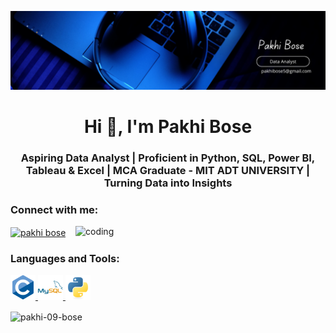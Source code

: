 ![logo](https://github.com/Pakhi-09-Bose/Pakhi-09-Bose/blob/main/Blue%20Modern%20Corporate%20Staff%20Profile%20LinkedIn%20Banner.png)
<h1 align="center">Hi 👋, I'm Pakhi Bose</h1>
<h3 align="center">Aspiring Data Analyst | Proficient in Python, SQL, Power BI, Tableau & Excel | MCA Graduate - MIT ADT UNIVERSITY | Turning Data into Insights</h3>

<h3 align="left">Connect with me:</h3>
<img align="right" alt="coding" width="400" src="https://user-images.githubusercontent.com/102985224/211582827-8fd748d6-9181-4c5f-a620-76168b861a4d.gif">
<p align="left">
<a href="https://linkedin.com/in/pakhi bose" target="blank"><img align="center" src="https://raw.githubusercontent.com/rahuldkjain/github-profile-readme-generator/master/src/images/icons/Social/linked-in-alt.svg" alt="pakhi bose" height="30" width="40" /></a>
</p>

<h3 align="left">Languages and Tools:</h3>
<p align="left"> <a href="https://www.cprogramming.com/" target="_blank" rel="noreferrer"> <img src="https://raw.githubusercontent.com/devicons/devicon/master/icons/c/c-original.svg" alt="c" width="40" height="40"/> </a> <a href="https://www.mysql.com/" target="_blank" rel="noreferrer"> <img src="https://raw.githubusercontent.com/devicons/devicon/master/icons/mysql/mysql-original-wordmark.svg" alt="mysql" width="40" height="40"/> </a> <a href="https://www.python.org" target="_blank" rel="noreferrer"> <img src="https://raw.githubusercontent.com/devicons/devicon/master/icons/python/python-original.svg" alt="python" width="40" height="40"/> </a> </p>

<p><img align="center" src="https://github-readme-stats.vercel.app/api/top-langs?username=pakhi-09-bose&show_icons=true&locale=en&layout=compact" alt="pakhi-09-bose" /></p>
